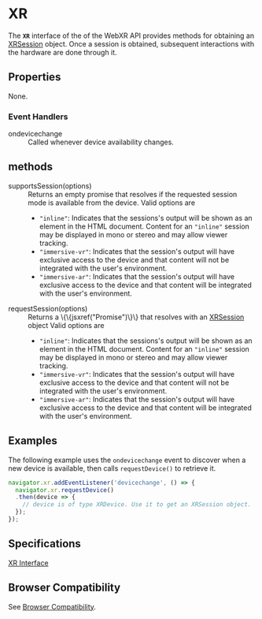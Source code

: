 # XR

The **`XR`** interface of the of the WebXR API provides methods for obtaining an <a href="xrsession">XRSession</a> object. Once a session is obtained, subsequent interactions with the hardware are done through it.

## Properties

None.

### Event Handlers

<dl>
  <dt>ondevicechange</dt>
  <dd>Called whenever device availability changes. </dd>
</dl>

## methods

<dl>
  <dt>supportsSession(options)</dt>
  <dd>Returns an empty promise that resolves if the requested session mode is available from the device. Valid options are
  <ul>
    <li><code>"inline"</code>: Indicates that the sessions's output will be shown as an element in the HTML document. Content for an <code>"inline"</code> session may be displayed in mono or stereo and may allow viewer tracking.</li>
    <li><code>"immersive-vr"</code>: Indicates that the session's output will have exclusive access to the device and that content will not be integrated with the user's environment. </li>
    <li><code>"immersive-ar"</code>: Indicates that the session's output will have exclusive access to the device and that content will be integrated with the user's environment.</li>
  </ul>
  </dd>
  <dt>requestSession(options)</dt>
  <dd>Returns a \{\{jsxref("Promise")\}\} that resolves with an <a href="xrsession">XRSession</a> object 
  Valid options are
  <ul>
    <li><code>"inline"</code>: Indicates that the sessions's output will be shown as an element in the HTML document. Content for an <code>"inline"</code> session may be displayed in mono or stereo and may allow viewer tracking.</li>
    <li><code>"immersive-vr"</code>: Indicates that the session's output will have exclusive access to the device and that content will not be integrated with the user's environment. </li>
    <li><code>"immersive-ar"</code>: Indicates that the session's output will have exclusive access to the device and that content will be integrated with the user's environment.</li>
  </ul>
  </dd>
</dl>

## Examples

The following example uses the `ondevicechange` event to discover when a new device is available, then calls `requestDevice()` to retrieve it.

```javascript
navigator.xr.addEventListener('devicechange', () => {
  navigator.xr.requestDevice()
  .then(device => {
    // device is of type XRDevice. Use it to get an XRSession object.
  });
});
```

## Specifications

[XR Interface](https://www.w3.org/TR/webxr/#xr-interface)

## Browser Compatibility

See [Browser Compatibility](compatibility).
